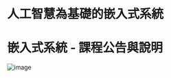 # 人工智慧為基礎的嵌入式系統  


# 嵌入式系統 - 課程公告與說明

![image](https://user-images.githubusercontent.com/89329101/131237487-6fd60629-31f9-41f1-bc62-0d89815da724.png)

